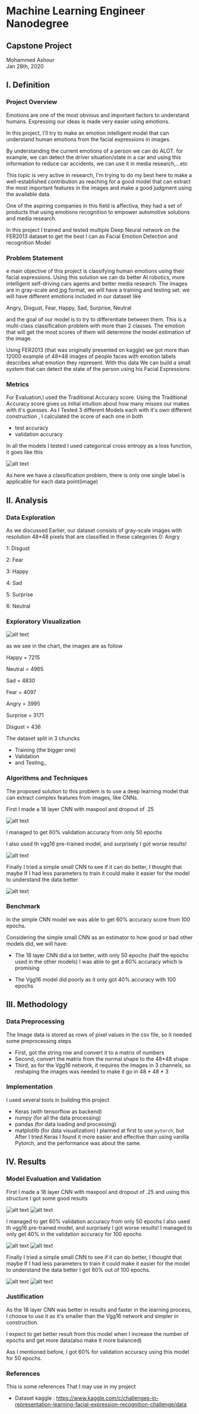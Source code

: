 # Machine Learning Engineer Nanodegree
## Capstone Project
Mohammed Ashour  
Jan 28th, 2020

## I. Definition

### Project Overview
Emotions are one of the most obvious and important factors to understand humans. Expressing our ideas is made very easier using emotions.


In this project, I'll try to make an emotion intelligent model that can understand human emotions from the facial expressions in images.


By understanding the current emotions of a person we can do ALOT. for example, we can detect the driver situation/state in a car and using this information to reduce car accidents, we can use it in media research,...etc


This topic is very active in research, I'm trying to do my best here to make a well-established contribution as reaching for a good model that can extract the most important features in the images and make a good judgment using the available data.


One of the aspiring companies in this field is affectiva, they had a set of products that using emotions recognition to empower automotive solutions and media research.

In this project I trained and tested multiple Deep Neural network on the FER2013 dataset to get the best I can as Facial Emotion Detection and recognition Model

### Problem Statement
e main objective of this project is classifying human emotions using their facial expressions.
Using this solution we can do better AI robotics, more intelligent self-driving cars agents and better media research.
The images are in gray-scale and jpg format, we will have a training and testing set. 
we will have different emotions included in our dataset like

Angry, Disgust, Fear, Happy, Sad,  Surprise, Neutral

and the goal of our model is to try to differentiate between them.
This is a multi-class classification problem with more than 2 classes.
The emotion that will get the most scores of them will determine the model estimation of the image.

Using FER2013 (that was originally presented on kaggle) we got more than 12000 example of 48*48 images of people faces with emotion labels describes what emotion they represent. With this data We can build a small system that can detect the state of the person using his Facial Expressions

### Metrics
For Evaluation,I used the Traditional Accuracy score.
Using the Traditional Accuracy score gives us initial intuition about how many misses our makes with it's guesses. 
As I Tested 3 different Models each with it's own different construction , I calculated the score of each one in both 
- test accuracy
- validation accuracy


In all the models I tested I used categorical cross entropy as a loss function, it goes like this

![alt text](visuals/categorical_crossentropy.png)

As here we have a classification problem, there is only one single label is applicable for each data point(image)


## II. Analysis

### Data Exploration
As we discussed Earlier, our dataset consists of gray-scale images with resolution 48*48 pixels that are classified in  these categories
0: Angry

1: Disgust

2: Fear

3: Happy

4: Sad

5: Surprise

6: Neutral



### Exploratory Visualization

![alt text](visuals/dataset.png)

 as we see in the chart, the images are as follow

Happy =    7215

Neutral =   4965

Sad =   4830

Fear =    4097

Angry =    3995

Surprise =    3171

Disgust =     436

The dataset split in 3 chuncks
- Training (the bigger one)
- Validation 
- and Testing_

### Algorithms and Techniques
The proposed solution to this problem is to use a deep learning model that can extract complex features from images, like CNNs.

First I made a 18 layer CNN with maxpool and dropout of .25


![alt text](visuals/conv18.png)



I managed to get 60% validation accuracy from only 50 epochs

I also  used th vgg16 pre-trained model, and surprisely I got worse results!

![alt text](visuals/vgg.png)



Finally I tried a simple small CNN to see if it can do better, I thought that maybe If I had less parameters to train it could make it easier for the model to understand the data better

![alt text](visuals/modelconv.png)


### Benchmark
In the simple CNN model we was able to get 60% accuracy score from 100 epochs.

Considering the simple small CNN as an estimator to how good or bad other models did, we will have:
- The 18 layer CNN did a lot better, with only 50 epochs (half the epochs used in the other models) I was able to get a 60% accuracy which is promising

- The Vgg16 model did poorly as it only got 40% accuracy with 100 epochs


## III. Methodology

### Data Preprocessing
The Image data is stored as rows of pixel values in the csv file, so it needed some preprocessing steps 
- First, got the string row and convert it to a matrix of numbers
- Second, convert the matrix from the normal shape to the 48*48 shape
- Third, as for the Vgg16 network, it requires the images in 3 channels, so reshaping the images was needed to make it go in 48 * 48 * 3

### Implementation
I used several tools in building this project 
* Keras (with tensorflow as backend)
* numpy (for all the data processing)
* pandas (for data loading and processing)
* matplotlib (for data visualization)
I planned at first to use `pytorch`, but After I tried Keras I found it more easier and effective than using vanilla Pytorch, and the performance was about the same.


## IV. Results

### Model Evaluation and Validation
First I made a 18 layer CNN with maxpool and dropout of .25
and using this structure I got some good results

![alt text](visuals/acc18.png)
![alt text](visuals/loss18.png)

I managed to get 60% validation accuracy from only 50 epochs
I also  used th vgg16 pre-trained model, and surprisely I got worse results!
I managed to only get 40% in the validation accuracy for 100 epochs

![alt text](visuals/vggacc.png)
![alt text](visuals/vggloss.png)

Finally I tried a simple small CNN to see if it can do better, I thought that maybe If I had less parameters to train it could make it easier for the model to understand the data better
I got 60% out of 100 epochs.

![alt text](visuals/simpleconvacc.png)
![alt text](visuals/simpleconvloss.png)

### Justification

As the 18 layer CNN was better in results and faster in the learning process, I choose to use it as it's smaller than the Vgg16 network and simpler in construction.

I expect to get better result from this model when I increase the number of epochs and get more data(also make it more balanced)

Ass I mentioned before, I got 60% for validation accuracy using this model for 50 epochs.


### References
This is some references That I may use in my project

- Dataset kaggle : https://www.kaggle.com/c/challenges-in-representation-learning-facial-expression-recognition-challenge/data 


